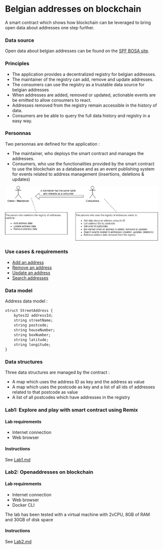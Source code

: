 # Belgian addresses on blockchain
A smart contract which shows how blockchain can be leveraged to bring open data about addresses one step further.

### Data source

Open data about belgian addresses can be found on the [SPF BOSA site](https://opendata.bosa.be/index.fr.html).

### Principles

- The application provides a decentralized registry for belgian addresses.
- The maintainer of the registry can add, remove and update addresses.
- The consumers can use the registry as a trustable data source for belgian addresses
- When addresses are added, removed or updated, actionable events are be emitted to allow consumers to react.
- Addresses removed from the registry remain accessible in the history of data.
- Consumers are be able to query the full data history and registry in a easy way.

### Personnas

Two personnas are defined for the application :

- The maintainer, who deploys the smart contract and manages the addresses.
- Consumers, who use the functionalities provided by the smart contract to use the blockchain as a database and as an event publishing system for events related to address management (insertions, deletions & updates)

![](./documentation/images/poc_blockchain_addresses-Personnas.jpg)

### Use cases & requirements

- [Add an address](./documentation/add_address.md)
- [Remove an address](./documentation/rm_address.md)
- [Update an address](./documentation/upd_address.md)
- [Search addresses](./documentation/search_address.md)

### Data model

Address data model :

```
struct StreetAddress { 
    bytes32 addressId;
    string streetName;
    string postcode;
    string houseNumber;
    string boxNumber;
    string latitude;
    string longitude;
}
```

### Data structures

Three data structures are managed by the contract :
- A map which uses the address ID as key and the address as value
- A map which uses the postcode as key and a list of all ids of addresses related to that postcode as value
- A list of all postcodes which have addresses in the registry

### Lab1: Explore and play with smart contract using Remix

#### Lab requirements

- Internet connection
- Web browser

#### Instructions

See [Lab1.md](Lab1.md)

### Lab2: Openaddresses on blockchain

#### Lab requirements

- Internet connection
- Web browser
- Docker CLI

The lab has been tested with a virtual machine with 2vCPU, 8GB of RAM and 30GB of disk space

#### Instructions

See [Lab2.md](Lab2.md)